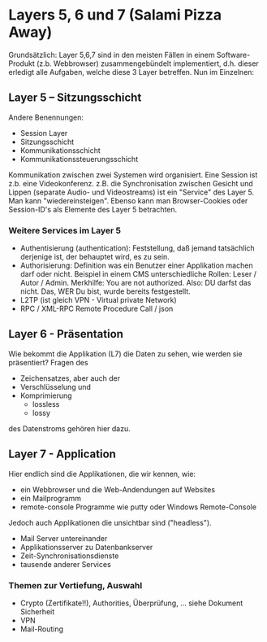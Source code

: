 # Layers 5, 6 und 7 (Salami Pizza Away)

Grundsätzlich: Layer 5,6,7 sind in den meisten Fällen in einem Software-Produkt
(z.b. Webbrowser) zusammengebündelt implementiert, d.h. dieser erledigt alle Aufgaben, welche diese 3 Layer betreffen. Nun im Einzelnen:

## Layer 5 – Sitzungsschicht

Andere Benennungen:

- Session Layer
- Sitzungsschicht
- Kommunikationsschicht
- Kommunikationssteuerungsschicht

Kommunikation zwischen zwei Systemen wird organisiert. Eine Session ist z.b. eine Videokonferenz. z.B. die Synchronisation zwischen
Gesicht und Lippen (separate Audio- und Videostreams) ist ein "Service" des Layer 5. Man kann "wiedereinsteigen". Ebenso kann man Browser-Cookies oder Session-ID's als Elemente des Layer 5 betrachten.

### Weitere Services im Layer 5

- Authentisierung (authentication): Feststellung, daß jemand tatsächlich derjenige ist, der behauptet wird, es zu sein.
- Authorisierung: Definition was ein Benutzer einer Applikation machen darf oder nicht. Beispiel in einem CMS unterschiedliche Rollen: Leser / Autor / Admin. Merkhilfe: You are not authorized. Also: DU darfst das nicht. Das, WER Du bist, wurde bereits festgestellt.
- L2TP (ist gleich VPN - Virtual private Network)
- RPC / XML-RPC Remote Procedure Call / json

## Layer 6 - Präsentation

Wie bekommt die Applikation (L7) die Daten zu sehen, wie werden sie präsentiert? Fragen des

- Zeichensatzes, aber auch der
- Verschlüsselung und
- Komprimierung
  - lossless
  - lossy 

des Datenstroms gehören hier dazu.

## Layer 7 - Application

Hier endlich sind die Applikationen, die wir kennen, wie:

- ein Webbrowser und die Web-Andendungen auf Websites
- ein Mailprogramm
- remote-console Programme wie putty oder Windows Remote-Console

Jedoch auch Applikationen die unsichtbar sind ("headless").

- Mail Server untereinander
- Applikationsserver zu Datenbankserver
- Zeit-Synchronisationsdienste
- tausende anderer Services

### Themen zur Vertiefung, Auswahl

- Crypto (Zertifikate!!), Authorities, Überprüfung, ... siehe Dokument Sicherheit
- VPN
- Mail-Routing
